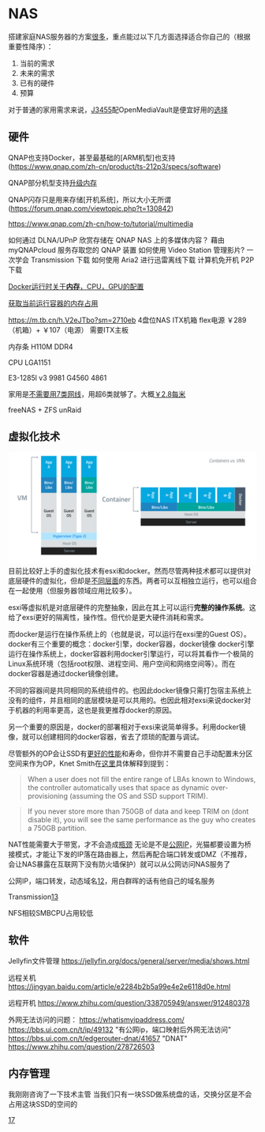 # NAS

搭建家庭NAS服务器的方案[很多][1]，重点能过以下几方面选择适合你自己的（根据重要性降序）：
1) 当前的需求
2) 未来的需求
3) 已有的硬件
4) 预算

对于普通的家用需求来说，[J3455][2]配OpenMediaVault是便宜好用的[选择][3]

## 硬件

QNAP也支持Docker，甚至最基础的[ARM机型]也支持(https://www.qnap.com/zh-cn/product/ts-212p3/specs/software)

QNAP部分机型支持[升级内存](https://www.qnap.com/en/support/con_show.php?cid=9)

QNAP闪存只是用来存储[开机系统]，所以大小无所谓(https://forum.qnap.com/viewtopic.php?t=130842)


https://www.qnap.com/zh-cn/how-to/tutorial/multimedia

如何通过 DLNA/UPnP 欣赏存储在 QNAP NAS 上的多媒体内容？
藉由 myQNAPcloud 服务存取您的 QNAP 装置
如何使用 Video Station 管理影片?
一次学会 Transmission 下载
如何使用 Aria2 进行迅雷离线下载
计算机免开机 P2P 下载

[Docker运行时关于**内存**，CPU，GPU的配置](https://docs.docker.com/config/containers/resource_constraints/)

[获取当前运行容器的内存占用](https://docs.docker.com/engine/reference/commandline/stats/)


https://m.tb.cn/h.V2eJTbo?sm=2710eb
4盘位NAS ITX机箱 flex电源
￥289 （机箱）+ ￥107（电源）
需要ITX主板

内存条
H110M
DDR4

CPU LGA1151

E3-1285l v3 9981
G4560 4861


家用是[不需要用7类网线][5]，用超6类就够了。大概[￥2.8每米](https://detail.tmall.com/item.htm?id=592380154094)

freeNAS + ZFS
unRaid

## 虚拟化技术
![containers-vs-vms](./containers-vs-vms.webp)
目前比较好上手的虚拟化技术有esxi和docker。然而尽管两种技术都可以提供对底层硬件的虚拟化，但却是[不同层面][4]的东西。两者可以互相独立运行，也可以组合在一起使用（但服务器领域应用比较多）。

esxi等虚拟机是对底层硬件的完整抽象，因此在其上可以运行**完整的操作系统**。这给了exsi更好的隔离性，操作性。但代价是更大硬件消耗和需求。

而docker是运行在操作系统上的（也就是说，可以运行在exsi里的Guest OS）。
docker有三个重要的概念：docker引擎，docker容器，docker镜像
docker引擎运行在操作系统上，docker容器利用docker引擎运行，可以将其看作一个极简的Linux系统环境（包括root权限、进程空间、用户空间和网络空间等）。而在docker容器是通过docker镜像创建。

不同的容器间是共同相同的系统组件的。也因此docker镜像只需打包宿主系统上没有的组件，并且相同的底层模块是可以共用的。也因此相对exsi来说docker对于机器的利用率更高，这也是我更推荐docker的原因。

另一个重要的原因是，docker的部署相对于exsi来说简单得多。利用docker镜像，就可以创建相同的docker容器，省去了烦琐的配置与调试。


尽管额外的OP会让SSD有[更好的性能][8]和寿命，但你并不需要自己手动配置未分区空间来作为OP，Knet Smith在[这里][9]具体解释到提到：
> When a user does not fill the entire range of LBAs known to Windows, the controller automatically uses that space as dynamic over-provisioning (assuming the OS and SSD support TRIM).

> If you never store more than 750GB of data and keep TRIM on (dont disable it), you will see the same performance as the guy who creates a 750GB partition.


NAT性能需要大于带宽，才不会造成[瓶颈][11]
无论是不是[公网IP][12]，光猫都要设置为桥接模式，才能让下发的IP落在路由器上，然后再配合端口转发或DMZ（不推荐，会让NAS暴露在互联网下没有防火墙保护）就可以从公网访问NAS服务了

公网IP，端口转发，动态域名[12]，用白群晖的话有他自己的域名服务

Transmission[13]

NFS相较SMBCPU占用较低

## 软件

Jellyfin文件管理
https://jellyfin.org/docs/general/server/media/shows.html

远程关机
https://jingyan.baidu.com/article/e2284b2b5a99e4e2e6118d0e.html

远程开机
https://www.zhihu.com/question/338705949/answer/912480378

外网无法访问的问题：
https://whatismyipaddress.com/
https://bbs.ui.com.cn/t/ip/49132 "有公网ip，端口映射后外网无法访问"
https://bbs.ui.com.cn/t/edgerouter-dnat/41657 "DNAT"
https://www.zhihu.com/question/278726503

## 内存管理
我刚刚咨询了一下技术主管
当我们只有一块SSD做系统盘的话，交换分区是不会占用这块SSD的空间的

[17]

[1]: https://www.zhihu.com/question/21359049/answer/34375825
[2]: https://s.taobao.com/search?q=J3455
[3]: https://www.bilibili.com/video/BV18W411f7u9?t=5m49s
[4]: https://www.upguard.com/blog/docker-vs-vmware-how-do-they-stack-up
[5]: https://www.zhihu.com/question/317765503/answer/1055708744 "家庭装修，现在网线布六类还是七类线比较好？ - 大盗的回答 - 知乎"
[6]: https://www.quora.com/Is-the-speed-of-SSD-and-RAM-the-same "SSD比内存慢了两个数量级"
[7]: https://unix.stackexchange.com/questions/2658/why-use-swap-when-there-is-more-than-enough-free-space-in-ram "linux会把内存中比较少用到的部分放到swap里"
[8]: https://www.anandtech.com/show/6489/playing-with-op "预留空间对SSD的影响"
[9]: https://blog.seagate.com/intelligent/gassing-up-your-ssd/
[9.1]: https://forums.anandtech.com/threads/a-question-about-overprovisioning-in-ssds.2497601/
[10]: https://www.techspot.com/news/52835-understanding-ssds-the-need-for-trim-overprovisioning-and-more.html
[11]: https://www.bilibili.com/video/BV1vz411b7tC?t=1m52s
[12]: https://www.bilibili.com/video/BV1Z4411n7JB?t=3m58s
[12.1]: https://www.v2ex.com/t/582688 "如何得到公网IP"
[13]: https://www.bilibili.com/video/BV1H4411p7LA?t=19m02s
[14]: https://www.tinymediamanager.org/
[15]: https://post.smzdm.com/p/a4wmwkrl/ "利用tinyMediaManager刮削影片，解决plex电影墙的问题"
[16]: https://www.bilibili.com/video/av94293208/
[17]: https://forum.qnap.com/viewtopic.php?t=149957